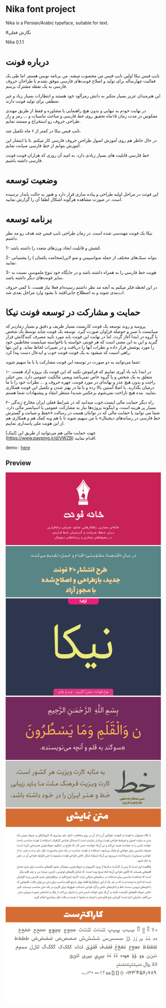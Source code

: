 # Nika font project

Nika is a  Persian/Arabic typeface, suitable for text.

#نگارش فعلی

Nika 0.1.1

# درباره فونت

تایپ فیس نیکا اولین تایپ فیس من محسوب میشه. من برنامه نویس هستم. اما طی یک فعالیت چهارساله برای تولید و اصلاح فونت‌های فارسی موفق نشدم با طراحان حروف فارسی به یک نقطه مشترک برسم. 

این هنرمندان عزیز بسیار متکبر به دانش رمزآلود خود هستند و انتظارات بسیار زیاد و غیر منطقی برای تولید فونت دارند.

در نهایت خودم به تنهایی و بدون هیچ راهنمایی یا مشاوره و فقط از طزیق مهندی معکوس در مدت زمان  ۱۵ماه تحقیق روی خط فارسی و مباحث تناسبات و … رمز و راز طراحی حروف رو استخراج و مستند نمایم.

تایپ فیس نیکا در کمتر از ۶ ماه تکمیل شد.

در حال حاظر هم روی آموزش اصول طراحی حروف فارسی کار میکنم .تا با انتشار این آموزش بتوانم از خط فارسی صیانت  نمایم.

خط فارسی قابلیت ‌های بسیار زیادی دارد. به امید آن روزی که هزاران فونت فونت فارسی داشته باشیم.


# وضعیت توسعه

این فونت در مراحل اولیه طراحی و پیاده سازی قرار دارد و هنوز به حالت پایدار نرسیده است.
در صورت مشاهده هرگونه اشکال لطفا آن را گزارش نمایید.

# برنامه توسعه

نیکا یک فونت مهندسی شده است. در زمان طراحی تایپ فیس چند هدف رو مد نظر داشتم.

1-  کشش و قابلیت ایجاد وزن‌های متعدد را داشته باشد.

2- بتواند سبک‌های مختلف از جمله منواسپیس و منو لاین(ضخامت یکسان ) را پشتیبانی نمایید.

3- هویت خط فارسی را به همراه داشته باشد و در جایگاه خود تنوع ملموسی نسبت به سایر فونت‌های دیگر داشته باشد.

در این لحظه فکر میکنم به آنچه مد نظر داشتم رسیده‌ام فعلا نیاز هست. تا کمی حروف اب‌بندی شوند و به اصطلاح جابی‌افتند تا بشود وارد مراحل بعدی شد.


# حمایت و مشارکت در توسعه فونت نیکا

پروسه و روند توسعه یک فونت کاریست بسیار ظریف و دقیق و بسیار زمان‌بر که میبایست با صبر و حوصله فراوان صورت گیرد. توسعه یک فونت شاید توسط یک شخص یا گروه در ابتدا آغاز گردد، اما در نهایت این فونت باید مورد تایید مصرف کنندگانش قرار گیرید و این به این معنی است که هر فونتی خواسته یا ناخواسته میبایست مخاطبین خود را مورد پوشش قرار داده  و نظرات آنها را دریافت و در تغییرات لحاظ نماید. و این تنها راهی اسیت که میشود به یک فونت فونت خوب و ایدعال دست پیدا کرد.

شما می‌توانید به دو صورت در توسعه این فونت مشارکت یا با ما سهیم شوید:

۱- در ابتدا باید یاد آوری نماییم که فراموش نکنید که این فونت یک پروژه آزاد هست، متعلق به یک شخص و یا گروه خاص نمی‌باشد ویعنی مالکیت عمومی دارد. پس خیلی راحت و بدون هیچ عذر و بهانه‌ای در مورد فونت، چهره حروف  و … نظرات خود را با ما درمیان بگذارید. یا اصلا آستین بالا زده و با ما در بهتر شدن و تکمیل این فونت همکاری نمایید. بنده هیچ ناراحت نمی‌شوم برعکس شدیدا منتظر انتقاد و پیشنهادات شما هستم.


۲- راه دیگر حمایت مالی ایست.خوب میدانید که در شرایط فعلی ایران مخارج زندگی بسیار پر هزینه است، و اینگونه پروژه‌ها نیاز به مشارکت عمومی یا اسپانسر مالی دارد.  شما می توانید با حمایت مالی که در توانتان هست در رسالت «حفظ و صیانت و گسترش خط فارسی در رسانه‌های دیجیتال» با من سهیم شوید تا با هم وبه کمک هم و  همکاری هم از این هویت ملی پاسداری نماییم.

جهت حمایت مالی هم می‌توانید از طریق این [لینک]   (https://www.payping.ir/d/VWZB) اقدام نمایید.





demo : [here](http://font-store.github.io/font-nika/online/)

## Preview
![Intro](docs/cell1.png)
![Intro](docs/cell2.png)
![Intro](docs/cell3.png)
![Intro](docs/cell4.png)
![Intro](docs/cell5.png)
![Intro](docs/cell6.png)
![Intro](docs/cell8.png)
